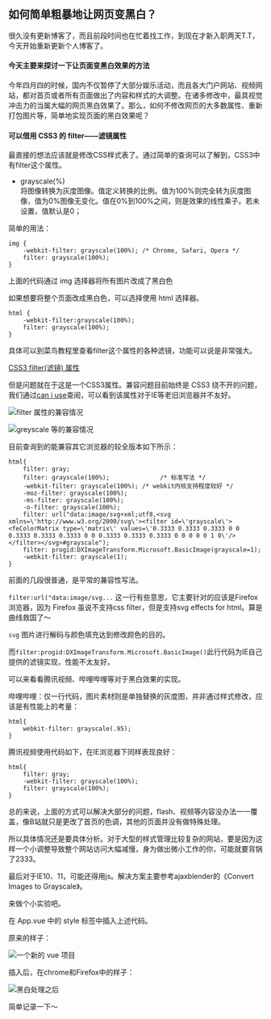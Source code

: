 ## 如何简单粗暴地让网页变黑白？


很久没有更新博客了，而且前段时间也在忙着找工作，到现在才新入职两天T.T，今天开始重新更新个人博客了。

#### 今天主要来探讨一下让页面变黑白效果的方法


今年四月四的时候，国内不仅暂停了大部分娱乐活动，而且各大门户网站、视频网站，都对首页或者所有页面做出了内容和样式的大调整。在诸多修改中，最具视觉冲击力的当属大幅的网页黑白效果了。那么，如何不修改网页的大多数属性、重新打包图片等，简单地实现页面的黑白效果呢？

#### 可以借用 CSS3 的 filter——滤镜属性

最直接的想法应该就是修改CSS样式表了。通过简单的查询可以了解到，CSS3中有filter这个属性。

* grayscale(%)	
将图像转换为灰度图像。值定义转换的比例。值为100%则完全转为灰度图像，值为0%图像无变化。值在0%到100%之间，则是效果的线性乘子。若未设置，值默认是0；

简单的用法：
```
img {
    -webkit-filter: grayscale(100%); /* Chrome, Safari, Opera */
    filter: grayscale(100%);
}
```
上面的代码通过 img 选择器将所有图片改成了黑白色

如果想要将整个页面改成黑白色，可以选择使用 html 选择器。

```
html {
    -webkit-filter:grayscale(100%);
    filter: grayscale(100%);
}

```

具体可以到菜鸟教程里查看filter这个属性的各种滤镜，功能可以说是非常强大。

[CSS3 filter(滤镜) 属性](https://www.runoob.com/cssref/css3-pr-filter.html)

但是问题就在于这是一个CSS3属性。兼容问题目前始终是 CSS3 绕不开的问题，我们通过[can i use](https://caniuse.com)查阅，可以看到该属性对于IE等老旧浏览器并不友好。

![filter 属性的兼容情况](https://upload-images.jianshu.io/upload_images/7277397-b037d456fbfc862e.png?imageMogr2/auto-orient/strip%7CimageView2/2/w/1240)

![greyscale 等的兼容情况](https://upload-images.jianshu.io/upload_images/7277397-1b6c3ee07aa692ea.png?imageMogr2/auto-orient/strip%7CimageView2/2/w/1240)

目前查询到的能兼容其它浏览器的较全版本如下所示：

```
html{
    filter: gray;
    filter: grayscale(100%);              /* 标准写法 */  
    -webkit-filter: grayscale(100%); /* webkit内核支持程度较好 */  
    -moz-filter: grayscale(100%);
    -ms-filter: grayscale(100%);
    -o-filter: grayscale(100%);
    filter: url("data:image/svg+xml;utf8,<svg xmlns=\'http://www.w3.org/2000/svg\'><filter id=\'grayscale\'><feColorMatrix type=\'matrix\' values=\'0.3333 0.3333 0.3333 0 0 0.3333 0.3333 0.3333 0 0 0.3333 0.3333 0.3333 0 0 0 0 0 1 0\'/></filter></svg>#grayscale");
    filter: progid:DXImageTransform.Microsoft.BasicImage(grayscale=1);
    -webkit-filter: grayscale(1);
}

```

前面的几段很普通，是平常的兼容性写法。

`filter:url("data:image/svg...` 这一行有些意思，它主要针对的应该是Firefox浏览器，因为 Firefox 虽说不支持css filter，但是支持svg effects for html。算是曲线救国了～ 

 `svg` 图片进行解码与颜色填充达到修改颜色的目的。

而`filter:progid:DXImageTransform.Microsoft.BasicImage()`此行代码为IE自己提供的滤镜实现，性能不太友好。

可以来看看腾讯视频、哔哩哔哩等对于黑白效果的实现。

哔哩哔哩：仅一行代码，图片素材则是单独替换的灰度图，并非通过样式修改，应该是有性能上的考量：

```
html{
    webkit-filter: grayscale(.95);
}

```

腾讯视频使用代码如下，在IE浏览器下同样表现良好：

```
html{
    filter: gray;
    -webkit-filter: grayscale(100%);
    filter: grayscale(100%);
}

```

总的来说，上面的方式可以解决大部分的问题，flash、视频等内容没办法一一覆盖，像B站就只是更改了首页的色调，其他的页面并没有做特殊处理。

所以具体情况还是要具体分析。对于大型的样式管理比较复杂的网站，要是因为这样一个小调整导致整个网站访问大幅减慢，身为做出微小工作的你，可能就要背锅了2333。

最后对于IE10、11，可能还得用js。解决方案主要参考ajaxblender的《Convert Images to Grayscale》。

来做个小实验吧。

在 App.vue 中的 style 标签中插入上述代码。

原来的样子：

![一个新的 vue 项目](https://upload-images.jianshu.io/upload_images/7277397-52f9a47cd114bff1.png?imageMogr2/auto-orient/strip%7CimageView2/2/w/1240)

插入后，在chrome和Firefox中的样子：

![黑白处理之后](https://upload-images.jianshu.io/upload_images/7277397-e56c81fa1064f5dc.png?imageMogr2/auto-orient/strip%7CimageView2/2/w/1240)

简单记录一下～
